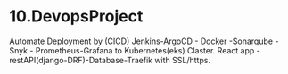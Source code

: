 # 10.DevopsProject
Automate Deployment by (CICD) Jenkins-ArgoCD - Docker -Sonarqube - Snyk - Prometheus-Grafana to Kubernetes(eks) Claster. React app - restAPI(django-DRF)-Database-Traefik with SSL/https.
